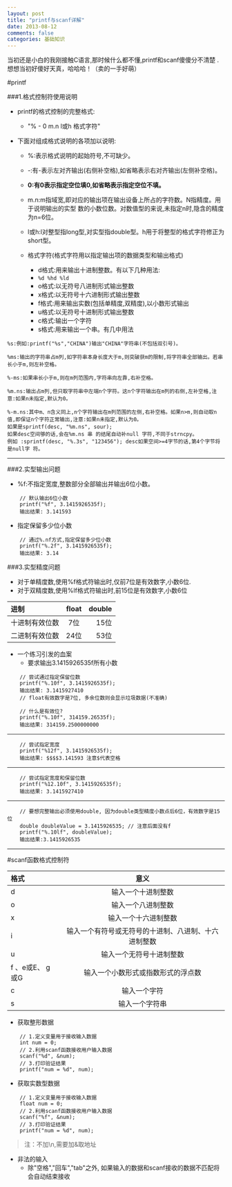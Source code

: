 ```yaml
---
layout: post
title: "printf与scanf详解"
date: 2013-08-12
comments: false
categories: 基础知识
---
```


当初还是小白的我刚接触C语言,那时候什么都不懂,printf和scanf傻傻分不清楚
.想想当初好傻好天真，哈哈哈！（卖的一手好萌）


#printf

###1.格式控制符使用说明

- printf的格式控制的完整格式:
    + "% - 0 m.n l或h 格式字符"

- 下面对组成格式说明的各项加以说明:
    + %:表示格式说明的起始符号,不可缺少。
    + -:有-表示左对齐输出(右侧补空格),如省略表示右对齐输出(左侧补空格)。
    +  **0:有0表示指定空位填0,如省略表示指定空位不填。**
    +  m.n:m指域宽,即对应的输出项在输出设备上所占的字符数。N指精度。用于说明输出的实型 数的小数位数。对数值型的来说,未指定n时,隐含的精度为n=6位。
    +  l或h:l对整型指long型,对实型指double型。h用于将整型的格式字符修正为short型。

    + 格式字符(格式字符用以指定输出项的数据类型和输出格式)
        * d格式:用来输出十进制整数。有以下几种用法:
        * ```%d %hd %ld```
        * o格式:以无符号八进制形式输出整数
        * x格式:以无符号十六进制形式输出整数
        * f格式:用来输出实数(包括单精度,双精度),以小数形式输出
        * u格式:以无符号十进制形式输出整数
        * c格式:输出一个字符
        * s格式:用来输出一个串。有几中用法

```
%s:例如:printf("%s","CHINA")输出"CHINA"字符串(不包括双引号)。

%ms:输出的字符串占m列,如字符串本身长度大于m,则突破获m的限制,将字符串全部输出。若串 长小于m,则左补空格。

%-ms:如果串长小于m,则在m列范围内,字符串向左靠,右补空格。

%m.ns:输出占m列,但只取字符串中左端n个字符。这n个字符输出在m列的右侧,左补空格,注 意:如果n未指定,默认为0。

%-m.ns:其中m、n含义同上,n个字符输出在m列范围的左侧,右补空格。如果n>m,则自动取n值,即保证n个字符正常输出,注意:如果n未指定,默认为0。
如果是sprintf(desc, "%m.ns", sour);
如果desc空间够的话,会在%m.ns 串 的结尾自动补null 字符,不同于strncpy。
例如 :sprintf(desc, "%.3s", "123456"); desc如果空间>=4字节的话,第4个字节将是null字 符。
```

---

###2.实型输出问题

- %f:不指定宽度,整数部分全部输出并输出6位小数。

```
    // 默认输出6位小数
    printf("%f", 3.1415926535f);
	输出结果: 3.141593
```

- 指定保留多少位小数

```
    // 通过%.nf方式,指定保留多少位小数
    printf("%.2f", 3.1415926535f);
	输出结果: 3.14
```

###3.实型精度问题

- 对于单精度数,使用%f格式符输出时,仅前7位是有效数字,小数6位.
- 对于双精度数,使用%lf格式符输出时,前15位是有效数字,小数6位

|进制|float|double|
|:--|:--:|--:|
|十进制有效位数|7位|15位|
|二进制有效位数|24位|53位|

- 一个练习引发的血案
    + 要求输出3.1415926535f所有小数

```
    // 尝试通过指定保留位数
    printf("%.10f", 3.1415926535f);
	输出结果: 3.1415927410
    // float有效数字是7位, 多余位数则会显示垃圾数据(不准确)

    // 什么是有效位?
    printf("%.10f", 314159.26535f);
	输出结果: 314159.2500000000
```
---
```
    // 尝试指定宽度
    printf("%12f", 3.1415926535f);
	输出结果: $$$$3.141593 注意$代表空格
```
---
```
    // 尝试指定宽度和保留位数
    printf("%12.10f", 3.1415926535f);
	输出结果: 3.1415927410
```
---
```
	// 要想完整输出必须使用double, 因为double类型精度小数点后6位，有效数字是15位
    double doubleValue = 3.1415926535; // 注意后面没有f
    printf("%.10lf", doubleValue);
	输出结果:3.1415926535
```

---

#scanf函数格式控制符

|格式|意义|
|:--|:--:|
|d|输入一个十进制整数|
|o|输入一个八进制整数|
|x|输入一个十六进制整数|
|i|输入一个有符号或无符号的十进制、八进制、十六进制整数|
|u|输入一个无符号十进制整数|
|f 、e或E、 g或G|输入一个小数形式或指数形式的浮点数|
|c|输入一个字符|
|s|输入一个字符串|


- 获取整形数据

```
    // 1.定义变量用于接收输入数据
    int num = 0;
    // 2.利用scanf函数接收用户输入数据
    scanf("%d", &num);
    // 3.打印验证结果
    printf("num = %d", num);
```
- 获取实数型数据

```
    // 1.定义变量用于接收输入数据
    float num = 0;
    // 2.利用scanf函数接收用户输入数据
    scanf("%f", &num);
    // 3.打印验证结果
    printf("num = %d", num);
```
>注：不加\n,需要加&取地址

- 非法的输入
    + 除"空格","回车","tab"之外, 如果输入的数据和scanf接收的数据不匹配将会自动结束接收

